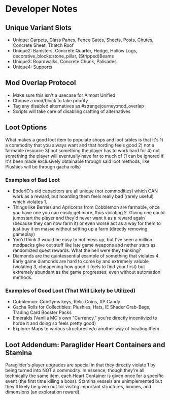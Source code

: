 # Developer Notes
## Unique Variant Slots
- Unique: Carpets, Glass Panes, Fence Gates, Sheets, Posts, Chutes, Concrete Sheet, Thatch Roof
- Unique2: Banisters, Concrete Quarter, Hedge, Hollow Logs, decorative_blocks:stone_pillar, (Stripped)Beams
- Unique3: Boardwalks, Concrete Chunk, Palisades
- Unique4: Supports
## Mod Overlap Protocol
- Make sure this isn't a usecase for Almost Unified
- Choose a mod/block to take priority
- Tag any disabled alternatives as #strangejourney:mod_overlap
- Scripts will take care of disabling crafting of alternatives
## Loot Options
What makes a good loot item to populate shops and loot tables is that it's 1) a commodity that you always want and that hording feels good 2) not a farmable resource 3) not something the player has to work hard for 4) not something the player will eventually have far to much of (1 can be ignored if it's been made exclusively obtainable through said loot methods, like Plushies will be through gacha rolls)
### Examples of Bad Loot
- EnderIO's old capacitors are all unique (not commodities) which CAN work as a reward, but hoarding them feels really bad (rarely useful) which violates 1. 
- Things like Berries and Apricorns from Cobblemon are farmable, once you have one you can easily get more, thus violating 2. Giving one could jumpstart the player and they'd never want it as a reward again (because they can now farm it) or even worse act as a way for them to just buy it en masse without setting up a farm (directly removing gameplay)
- You'd think 3 would be easy to not mess up, but I've seen a million modpacks give out stuff like late game weapons and nether stars as randomized quest rewards. What the hell were they thinking?
- Diamonds are the quintessential example of something that violates 4. Early game diamonds are hard to come by and extremely valuble (violating 3, cheapening how good it feels to find your first) but extremely abundant as the game progresses, even without automation methods. 
### Examples of Good Loot (That Will Likely be Utilized)
- Cobblemon: CobGyms keys, Relic Coins, XP Candy
- Gacha Rolls for Collectibles: Plushies, Hats, IE Shader Grab-Bags, Trading Card Booster Packs
- Emeralds (Vanilla MC's own "Currency," you're directly incentivizd to horde it and doing so feels pretty good)
- Explorer Maps to various structures w/o another way of locating them
## Loot Addendum: Paraglider Heart Containers and Stamina
Paraglider's player upgrades are special in that they directly violate 1 by being turned into NOT a commodity. In essence, though they're all technically the same item, each Heart Container is given once for a specific event (the first time killing a boss). Stamina vessels are unimplemented but they'll likely be given out for visitng important structures, biomes, and dimensions (an exploration reward).
